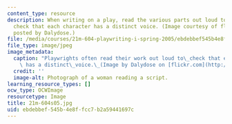 ```yaml
---
content_type: resource
description: When writing on a play, read the various parts out loud to yourself to
  check that each character has a distinct voice. (Image courtesy of flickr.com as
  posted by Dalydose.)
file: /media/courses/21m-604-playwriting-i-spring-2005/ebdebbef545b4e8ffcc7b2a59441697c_21m-604s05.jpg
file_type: image/jpeg
image_metadata:
  caption: "Playwrights often read their work out loud to\_check that each character\
    \ has a distinct\_voice.\_(Image by Dalydose on [flickr.com](http://flickr.com/).)"
  credit: ''
  image-alt: Photograph of a woman reading a script.
learning_resource_types: []
ocw_type: OCWImage
resourcetype: Image
title: 21m-604s05.jpg
uid: ebdebbef-545b-4e8f-fcc7-b2a59441697c
---
```

